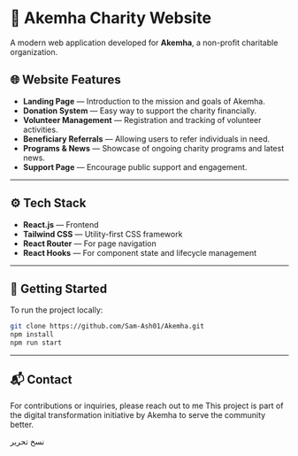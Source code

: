 # 🕌 Akemha Charity Website

A modern web application developed for **Akemha**, a non-profit charitable organization.

## 🌐 Website Features

- **Landing Page** — Introduction to the mission and goals of Akemha.
- **Donation System** — Easy way to support the charity financially.
- **Volunteer Management** — Registration and tracking of volunteer activities.
- **Beneficiary Referrals** — Allowing users to refer individuals in need.
- **Programs & News** — Showcase of ongoing charity programs and latest news.
- **Support Page** — Encourage public support and engagement.

---

## ⚙️ Tech Stack

- **React.js** — Frontend
- **Tailwind CSS** — Utility-first CSS framework
- **React Router** — For page navigation
- **React Hooks** — For component state and lifecycle management

---

## 🚀 Getting Started

To run the project locally:

```bash
git clone https://github.com/Sam-Ash01/Akemha.git
npm install
npm run start
```
---

## 📬 Contact
For contributions or inquiries, please reach out to me 
This project is part of the digital transformation initiative by Akemha to serve the community better.


نسخ
تحرير


